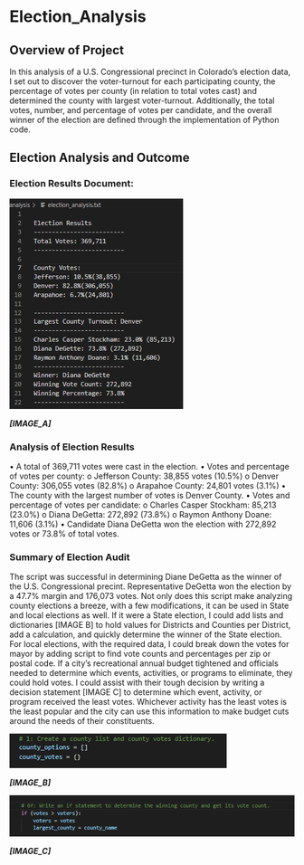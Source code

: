 # Election_Analysis

## Overview of Project
   In this analysis of a U.S. Congressional precinct in Colorado’s election data, I set out to discover the voter-turnout for each participating county, the percentage of votes per county (in relation to total votes cast) and determined the county with largest voter-turnout.  Additionally, the total votes, number, and percentage of votes per candidate, and the overall winner of the election are defined through the implementation of Python code.

 
## Election Analysis and Outcome

### Election Results Document:

![IMAGE_A](Resources/IMAGE_A.png)

***[IMAGE_A]***


### Analysis of Election Results
•	A total of 369,711 votes were cast in the election.
•	Votes and percentage of votes per county:
o	Jefferson County: 38,855 votes (10.5%)
o	Denver County: 306,055 votes (82.8%)
o	Arapahoe County: 24,801 votes (3.1%)
•	The county with the largest number of votes is Denver County. 
•	Votes and percentage of votes per candidate:
o	Charles Casper Stockham: 85,213 (23.0%)
o	Diana DeGetta: 272,892 (73.8%)
o	Raymon Anthony Doane: 11,606 (3.1%)
•	Candidate Diana DeGetta won the election with 272,892 votes or 73.8% of total votes. 

### Summary of Election Audit

The script was successful in determining Diane DeGetta as the winner of the U.S. Congressional precint. Representative DeGetta won the election by a 47.7% margin and 176,073 votes. Not only does this script make analyzing county elections a breeze, with a few modifications, it can be used in State and local elections as well. If it were a State election, I could add lists and dictionaries [IMAGE B] to hold values for Districts and Counties per District, add a calculation, and quickly determine the winner of the State election. For local elections, with the required data, I could break down the votes for mayor by adding script to find vote counts and percentages per zip or postal code. 
If a city’s recreational annual budget tightened and officials needed to determine which events, activities, or programs to eliminate, they could hold votes. I could assist with their tough decision by writing a decision statement [IMAGE C] to determine which event, activity, or program received the least votes. Whichever activity has the least votes is the least popular and the city can use this information to make budget cuts around the needs of their constituents.

![IMAGE_B](Resources/IMAGE_B.png)

***[IMAGE_B]***

![IMAGE_C](Resources/IMAGE_C.png)

***[IMAGE_C]***

